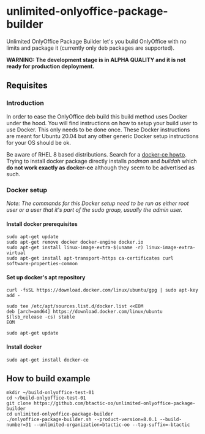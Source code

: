 # unlimited-onlyoffice-package-builder

Unlimited OnlyOffice Package Builder let's you build OnlyOffice with no limits and package it (currently only deb packages are supported).

**WARNING: The development stage is in ALPHA QUALITY and it is not ready for production deployment.**

## Requisites

### Introduction

In order to ease the OnlyOffice deb build this build method uses Docker under the hood. You will find instructions on how to setup your build user to use Docker. This only needs to be done once. These Docker instructions are meant for Ubuntu 20.04 but any other generic Docker setup instructions for your OS should be ok.

Be aware of RHEL 8 based distributions. Search for a [docker-ce howto](https://computingforgeeks.com/install-docker-and-docker-compose-on-rhel-8-centos-8/). Trying to install docker package directly installs *podman* and *buildah* which **do not work exactly as docker-ce** although they seem to be advertised as such.

### Docker setup

*Note: The commands for this Docker setup need to be run as either root user or a user that it's part of the sudo group, usually the admin user.*

#### Install docker prerequisites

```
sudo apt-get update
sudo apt-get remove docker docker-engine docker.io
sudo apt-get install linux-image-extra-$(uname -r) linux-image-extra-virtual
sudo apt-get install apt-transport-https ca-certificates curl software-properties-common
```
#### Set up docker's apt repository

```
curl -fsSL https://download.docker.com/linux/ubuntu/gpg | sudo apt-key add -

sudo tee /etc/apt/sources.list.d/docker.list <<EOM
deb [arch=amd64] https://download.docker.com/linux/ubuntu $(lsb_release -cs) stable
EOM

sudo apt-get update
```

#### Install docker

```
sudo apt-get install docker-ce
```

## How to build example

```
mkdir ~/build-onlyoffice-test-01
cd ~/build-onlyoffice-test-01
git clone https://github.com/btactic-oo/unlimited-onlyoffice-package-builder
cd unlimited-onlyoffice-package-builder
./onlyoffice-package-builder.sh --product-version=8.0.1 --build-number=31 --unlimited-organization=btactic-oo --tag-suffix=-btactic
```
